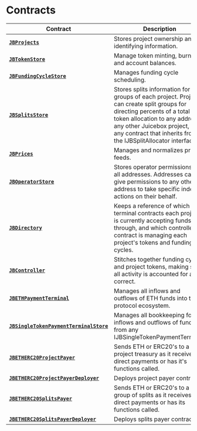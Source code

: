 # Contracts

| Contract                                                                                                         | Description                                                                                                                                                                                                                                                   |
| ---------------------------------------------------------------------------------------------------------------- | ------------------------------------------------------------------------------------------------------------------------------------------------------------------------------------------------------------------------------------------------------------- |
| [**`JBProjects`**](/dev/api/contracts/jbprojects/README.md)                                                      | Stores project ownership and identifying information.                                                                                                                                                                                                         |
| [**`JBTokenStore`**](/dev/api/contracts/jbtokenstore/README.md)                                                  | Manage token minting, burning, and account balances.                                                                                                                                                                                                          |
| [**`JBFundingCycleStore`**](/dev/api/contracts/jbfundingcyclestore/README.md)                                    | Manages funding cycle scheduling.                                                                                                                                                                                                                             |
| [**`JBSplitsStore`**](/dev/api/contracts/jbsplitsstore/README.md)                                                | Stores splits information for all groups of each project. Projects can create split groups for directing percents of a total token allocation to any address, any other Juicebox project, or any contract that inherits from the IJBSplitAllocator interface. |
| [**`JBPrices`**](/dev/api/contracts/jbprices/README.md)                                                          | Manages and normalizes price feeds.                                                                                                                                                                                                                           |
| [**`JBOperatorStore`**](/dev/api/contracts/jboperatorstore/README.md)                                            | Stores operator permissions for all addresses. Addresses can give permissions to any other address to take specific indexed actions on their behalf.                                                                                                          |
| [**`JBDirectory`**](/dev/api/contracts/jbdirectory/README.md)                                                    | Keeps a reference of which terminal contracts each project is currently accepting funds through, and which controller contract is managing each project's tokens and funding cycles.                                                                          |
| [**`JBController`**](/dev/api/contracts/or-controllers/jbcontroller/README.md)                                   | Stitches together funding cycles and project tokens, making sure all activity is accounted for and correct.                                                                                                                                                   |
| [**`JBETHPaymentTerminal`**](/dev/api/contracts/or-payment-terminals/jbethpaymentterminal/README.md)             | Manages all inflows and outflows of ETH funds into the protocol ecosystem.                                                                                                                                                                                    |
| [**`JBSingleTokenPaymentTerminalStore`**](/dev/api/contracts/jbsingletokenpaymentterminalstore/README.md)        | Manages all bookkeeping for inflows and outflows of funds from any IJBSingleTokenPaymentTerminal.                                                                                                                                                             |
| [**`JBETHERC20ProjectPayer`**](/dev/api/contracts/or-utilities/jbetherc20projectpayer/README.md)                 | Sends ETH or ERC20's to a project treasury as it receives direct payments or has it's functions called.                                                                                                                                                       |
| [**`JBETHERC20ProjectPayerDeployer`**](/dev/api/contracts/or-utilities/jbetherc20projectpayerdeployer/README.md) | Deploys project payer contracts.                                                                                                                                                                                                                              |
| [**`JBETHERC20SplitsPayer`**](/dev/api/contracts/or-utilities/jbetherc20splitspayer/README.md)                   | Sends ETH or ERC20's to a group of splits as it receives direct payments or has its functions called.                                                                                                                                                         |
| [**`JBETHERC20SplitsPayerDeployer`**](/dev/api/contracts/or-utilities/jbetherc20splitspayerdeployer/README.md)   | Deploys splits payer contracts.                                                                                                                                                                                                                               |
